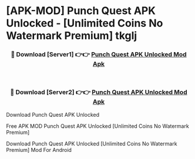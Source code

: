 # [APK-MOD] Punch Quest APK Unlocked - [Unlimited Coins No Watermark Premium] tkglj



<div align="center">
<h3>🔴 Download [Server1] 👉👉 <a href="https://momento.my/?title=Punch_Quest_APK_Unlocked">Punch Quest APK Unlocked Mod Apk</a></h3><br>

<h3>🔴 Download [Server2] 👉👉 <a href="https://momento.my/?title=Punch_Quest_APK_Unlocked">Punch Quest APK Unlocked Mod Apk</a></h3>
</div>



Download Punch Quest APK Unlocked 

Free APK MOD Punch Quest APK Unlocked [Unlimited Coins No Watermark Premium]

Download Punch Quest APK Unlocked [Unlimited Coins No Watermark Premium] Mod For Android
